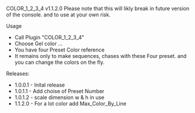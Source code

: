 COLOR_1_2_3_4 v1.1.2.0
Please note that this will likly break in future version of the console. and to use at your own risk.

Usage
* Call Plugin "COLOR_1_2_3_4" 
* Choose Gel color ...
* You have four Preset Color reference 
* It remains only to make sequences, chases with these Four preset. and you can change the colors on the fly.

Releases:
* 1.0.0.1 - Inital release
* 1.0.1.1 - Add choise of Preset Number
* 1.0.1.2 - scale dimension w & h in use 
* 1.1.2.0 - For a lot color add Max_Color_By_Line